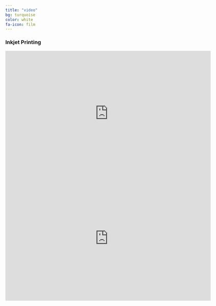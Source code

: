 ```yaml
---
title: "video"
bg: turquoise
color: white
fa-icon: film
---
```

### Inkjet Printing

<div class="iconatin"><iframe width="640" height="390" src="https://www.youtube.com/embed/PV9_leLD1nY" frameborder="0" allowfullscreen></iframe></div>


<div class="icontain"><iframe width="640" height="390" src="https://www.youtube.com/embed/ZyPUq64UGlY" frameborder="0" allowfullscreen></iframe></div>

